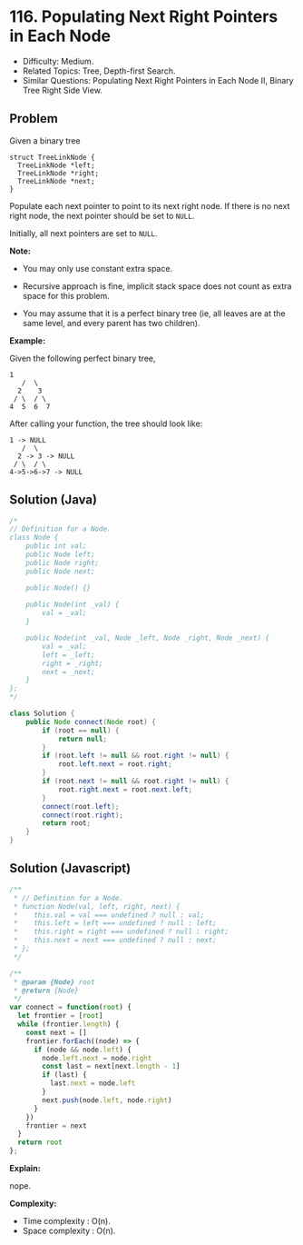 # 116. Populating Next Right Pointers in Each Node

- Difficulty: Medium.
- Related Topics: Tree, Depth-first Search.
- Similar Questions: Populating Next Right Pointers in Each Node II, Binary Tree Right Side View.

## Problem

Given a binary tree

```
struct TreeLinkNode {
  TreeLinkNode *left;
  TreeLinkNode *right;
  TreeLinkNode *next;
}
```

Populate each next pointer to point to its next right node. If there is no next right node, the next pointer should be set to ```NULL```.

Initially, all next pointers are set to ```NULL```.

**Note:**


	
- You may only use constant extra space.
	
- Recursive approach is fine, implicit stack space does not count as extra space for this problem.
	
- You may assume that it is a perfect binary tree (ie, all leaves are at the same level, and every parent has two children).


**Example:**

Given the following perfect binary tree,

```
1
   /  \
  2    3
 / \  / \
4  5  6  7
```

After calling your function, the tree should look like:

```
1 -> NULL
   /  \
  2 -> 3 -> NULL
 / \  / \
4->5->6->7 -> NULL
```

## Solution (Java)
```java
/*
// Definition for a Node.
class Node {
    public int val;
    public Node left;
    public Node right;
    public Node next;

    public Node() {}
    
    public Node(int _val) {
        val = _val;
    }

    public Node(int _val, Node _left, Node _right, Node _next) {
        val = _val;
        left = _left;
        right = _right;
        next = _next;
    }
};
*/

class Solution {
    public Node connect(Node root) {
        if (root == null) {
            return null;
        }
        if (root.left != null && root.right != null) {
            root.left.next = root.right;
        }
        if (root.next != null && root.right != null) {
            root.right.next = root.next.left;
        }
        connect(root.left);
        connect(root.right);
        return root;
    }
}
```

## Solution (Javascript)

```javascript
/**
 * // Definition for a Node.
 * function Node(val, left, right, next) {
 *    this.val = val === undefined ? null : val;
 *    this.left = left === undefined ? null : left;
 *    this.right = right === undefined ? null : right;
 *    this.next = next === undefined ? null : next;
 * };
 */

/**
 * @param {Node} root
 * @return {Node}
 */
var connect = function(root) {
  let frontier = [root]
  while (frontier.length) {
    const next = []
    frontier.forEach((node) => {
      if (node && node.left) {
        node.left.next = node.right
        const last = next[next.length - 1]
        if (last) {
          last.next = node.left
        }
        next.push(node.left, node.right)
      }
    })
    frontier = next
  }
  return root
};
```

**Explain:**

nope.

**Complexity:**

* Time complexity : O(n).
* Space complexity : O(n).

